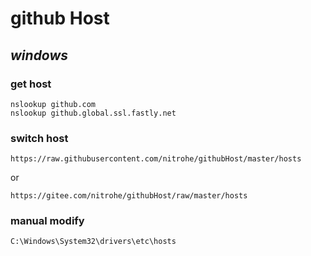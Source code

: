 # github Host

## *windows*

### get host
`nslookup github.com`  
`nslookup github.global.ssl.fastly.net`

### switch host
`https://raw.githubusercontent.com/nitrohe/githubHost/master/hosts`  

or  

`https://gitee.com/nitrohe/githubHost/raw/master/hosts`  

### manual modify

`C:\Windows\System32\drivers\etc\hosts` 
